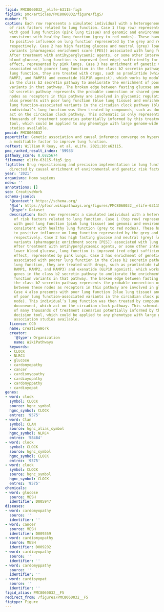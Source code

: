 ```yaml
---
figid: PMC8060032__elife-63115-fig5
figlink: pmc/articles/PMC8060032/figure/fig5/
number: F5
caption: Each row represents a simulated individual with a heterogeneous presentation
  of risk factors related to lung function. Case 1 (top row) represents an individual
  with good lung function (pink lung tissue) and genomic and environmental components
  consistent with healthy lung function (grey to red nodes). These have a neutral
  to positive influence on lung function represented by the grey and red edges (arrow),
  respectively. Case 2 has high fasting glucose and neutral (grey) loading of genetic
  variants (pharmagenic enrichment score [PES]) associated with lung function pathways.
  After treatment with antihyperglycaemic agents, or some other intervention to lower
  blood glucose, lung function is improved (red edge) sufficiently for therapeutic
  effect, represented by pink lungs. Case 3 has enrichment of genetic variants (PES)
  associated with poorer lung function in the class b2 secretin pathway. To improve
  lung function, they are treated with drugs, such as pramlintide (which targets RAMP1,
  RAMP2, and RAMP3) and exenatide (GLP1R agonist), which works by modulating genes
  in the class b2 secretin pathway to ameliorate the enrichment of poor lung function
  variants in that pathway. The broken edge between fasting glucose and the class
  b2 secretin pathway represents the probable connection or shared genes between these
  nodes as receptors in this pathway are involved in glycaemic regulation. Case 4
  also presents with poor lung function (blue lung tissue) and enrichment of poor
  lung function-associated variants in the circadian clock pathway (blue node). This
  individual’s lung function was then treated by compounds, such as doconexent, which
  act on the circadian clock pathway. This schematic is only representative of many
  thousands of treatment scenarios potentially informed by this treatment decision
  tool, which could be applied to any phenotype with large genome-wide association
  studies available.
pmcid: PMC8060032
papertitle: Genetic association and causal inference converge on hyperglycaemia as
  a modifiable factor to improve lung function.
reftext: William R Reay, et al. eLife. 2021;10:e63115.
pmc_ranked_result_index: '59933'
pathway_score: 0.6825674
filename: elife-63115-fig5.jpg
figtitle: Drug repositioning and precision implementation in lung function deficits
  directed by causal enrichment of environmental and genetic risk factors
year: '2021'
organisms: Homo sapiens
ndex: ''
annotations: []
seo: CreativeWork
schema-jsonld:
  '@context': https://schema.org/
  '@id': https://pfocr.wikipathways.org/figures/PMC8060032__elife-63115-fig5.html
  '@type': Dataset
  description: Each row represents a simulated individual with a heterogeneous presentation
    of risk factors related to lung function. Case 1 (top row) represents an individual
    with good lung function (pink lung tissue) and genomic and environmental components
    consistent with healthy lung function (grey to red nodes). These have a neutral
    to positive influence on lung function represented by the grey and red edges (arrow),
    respectively. Case 2 has high fasting glucose and neutral (grey) loading of genetic
    variants (pharmagenic enrichment score [PES]) associated with lung function pathways.
    After treatment with antihyperglycaemic agents, or some other intervention to
    lower blood glucose, lung function is improved (red edge) sufficiently for therapeutic
    effect, represented by pink lungs. Case 3 has enrichment of genetic variants (PES)
    associated with poorer lung function in the class b2 secretin pathway. To improve
    lung function, they are treated with drugs, such as pramlintide (which targets
    RAMP1, RAMP2, and RAMP3) and exenatide (GLP1R agonist), which works by modulating
    genes in the class b2 secretin pathway to ameliorate the enrichment of poor lung
    function variants in that pathway. The broken edge between fasting glucose and
    the class b2 secretin pathway represents the probable connection or shared genes
    between these nodes as receptors in this pathway are involved in glycaemic regulation.
    Case 4 also presents with poor lung function (blue lung tissue) and enrichment
    of poor lung function-associated variants in the circadian clock pathway (blue
    node). This individual’s lung function was then treated by compounds, such as
    doconexent, which act on the circadian clock pathway. This schematic is only representative
    of many thousands of treatment scenarios potentially informed by this treatment
    decision tool, which could be applied to any phenotype with large genome-wide
    association studies available.
  license: CC0
  name: CreativeWork
  creator:
    '@type': Organization
    name: WikiPathways
  keywords:
  - CLOCK
  - NLRC4
  - glucose
  - cardomyopathy
  - cancer
  - cardiomyopathy
  - cardioyopathy
  - cardomyppathy
  - cardioyopat
genes:
- word: clock
  symbol: CLOCK
  source: hgnc_symbol
  hgnc_symbol: CLOCK
  entrez: '9575'
- word: Clan
  symbol: CLAN
  source: hgnc_alias_symbol
  hgnc_symbol: NLRC4
  entrez: '58484'
- word: clock
  symbol: CLOCK
  source: hgnc_symbol
  hgnc_symbol: CLOCK
  entrez: '9575'
- word: clock
  symbol: CLOCK
  source: hgnc_symbol
  hgnc_symbol: CLOCK
  entrez: '9575'
chemicals:
- word: glucose
  source: MESH
  identifier: D005947
diseases:
- word: cardomyopathy
  source: ''
  identifier: ''
- word: cancer
  source: MESH
  identifier: D009369
- word: cardiomyopathy
  source: MESH
  identifier: D009202
- word: cardioyopathy
  source: ''
  identifier: ''
- word: cardomyppathy
  source: ''
  identifier: ''
- word: cardioyopat
  source: ''
  identifier: ''
figid_alias: PMC8060032__F5
redirect_from: /figures/PMC8060032__F5
figtype: Figure
---
```

